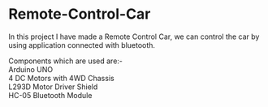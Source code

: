 # Remote-Control-Car

In this project I have made a Remote Control Car, we can control the car by using application connected with bluetooth.

Components which are used are:- <br />
Arduino UNO <br />
4 DC Motors with 4WD Chassis <br />
L293D Motor Driver Shield <br />
HC-05 Bluetooth Module
